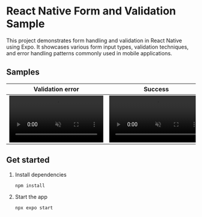 # React Native Form and Validation Sample

This project demonstrates form handling and validation in React Native using Expo. It showcases various form input types, validation techniques, and error handling patterns commonly used in mobile applications.

## Samples

| Validation error                                                                                                                        | Success                                                                                                                                 |
| --------------------------------------------------------------------------------------------------------------------------------------- | --------------------------------------------------------------------------------------------------------------------------------------- |
| <video src="https://github.com/user-attachments/assets/570386ca-4c47-41c0-9659-3b4a394de765" width=250 autoplay loop muted playsinline> | <video src="https://github.com/user-attachments/assets/d9da63d6-4a7c-47c8-b92a-7a1b9edfd71b" width=250 autoplay loop muted playsinline> |

## Get started

1. Install dependencies

    ```bash
    npm install
    ```

2. Start the app

    ```bash
    npx expo start
    ```
